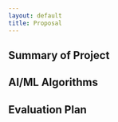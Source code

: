 ```yaml
---
layout: default
title: Proposal
---
```


## Summary of Project

## AI/ML Algorithms

## Evaluation Plan
